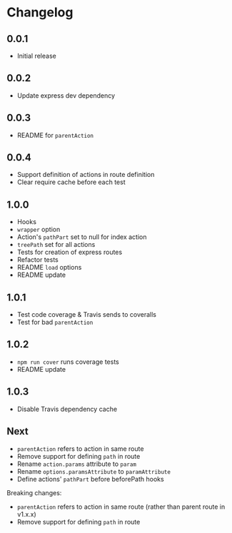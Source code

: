 # Changelog

## 0.0.1

* Initial release

## 0.0.2

* Update express dev dependency

## 0.0.3

* README for `parentAction`

## 0.0.4

* Support definition of actions in route definition
* Clear require cache before each test

## 1.0.0

* Hooks
* `wrapper` option
* Action's `pathPart` set to null for index action
* `treePath` set for all actions
* Tests for creation of express routes
* Refactor tests
* README `load` options
* README update

## 1.0.1

* Test code coverage & Travis sends to coveralls
* Test for bad `parentAction`

## 1.0.2

* `npm run cover` runs coverage tests
* README update

## 1.0.3

* Disable Travis dependency cache

## Next

* `parentAction` refers to action in same route
* Remove support for defining `path` in route
* Rename `action.params` attribute to `param`
* Rename `options.paramsAttribute` to `paramAttribute`
* Define actions' `pathPart` before beforePath hooks

Breaking changes:

* `parentAction` refers to action in same route (rather than parent route in v1.x.x)
* Remove support for defining `path` in route
